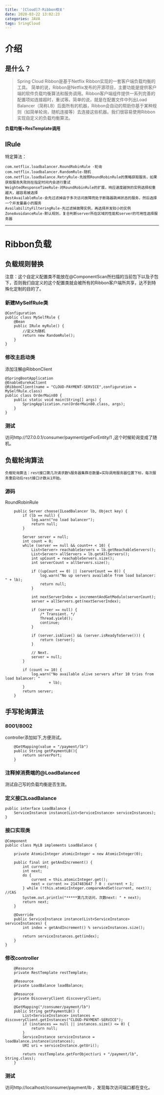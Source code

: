 ```yaml
---
title: '[Cloud]7-Ribbon相关'
date: 2020-03-22 13:02:23
categories: JAVA
tags: SringCloud
---
```


# 介绍
## 是什么？
>Spring Cloud Ribbon是基于Netflix Ribbon实现的一套客户端负载均衡的工具。
简单的说，Ribbon是Netflix发布的开源项目，主要功能是提供客户端的软件负载均衡算法和服务调用。Ribbon客户端组件提供一系列完善的配置项如连接超时，重试等。简单的说，就是在配置文件中列出Load Balancer（简称LB）后面所有的机器，Ribbon会自动的帮助你基于某种规则（如简单轮询，随机连接等）去连接这些机器。我们很容易使用Ribbon实现自定义的负载均衡算法。

**负载均衡+ResTemplate调用**

## IRule
特定算法：
```
com.netflix.loadbalancer.RoundRobinRule -轮询
com.netflix.loadbalancer.RandomRule-随机
com.netflix.loadbalance.RetryRule-先按照RoundRobinRule的策略获取服务，如果获取服务失败则在指定时间内会进行重试
WeightedResponseTimeRule-对RoundRobinRule的扩展，响应速度越快的实例选择权重越大，越容易被选择
BestAvailableRule-会先过滤掉由于多次访问故障而处于断路器跳闸状态的服务，然后选择一个并发量最小的服务
AvailabilityFilteringRule-先过滤掉故障实例，再选择并发较小的实例
ZoneAvoidanceRule-默认规则，复合判断server所在区域的性能和server的可用性选择服务器
```
---
# Ribbon负载
## 负载规则替换
注意：这个自定义配置类不能放在@ComponentScan所扫描的当前包下以及子包下，否则我们自定义的这个配置类就会被所有的Ribbon客户端所共享，达不到特殊化定制的目的了。

### 新建MySelfRule类
```
@Configuration
public class MySelfRule {
    @Bean
    public IRule myRule() {
        //定义为随机
        return new RandomRule();    
    }
}
```
### 修改主启动类
添加注解@RibbonClient
```
@SpringBootApplication
@EnableEurekaClient
@RibbonClient(name = "CLOUD-PAYMENT-SERVICE",configuration = MySelfRule.class)
public class OrderMain80 {
    public static void main(String[] args) {
        SpringApplication.run(OrderMain80.class, args);
    }
}
```
### 测试
访问http://127.0.0.1/consumer/payment/getForEntity/1 ,这个时候轮询变成了随机。

## 负载轮询算法
```
负载轮询算法：rest接口第几次请求数%服务器集群总数量=实际调用服务器位置下标，每次服务重启动后rest接口计数从1开始。
```
### 源码
RoundRobinRule
```
    public Server choose(ILoadBalancer lb, Object key) {
        if (lb == null) {
            log.warn("no load balancer");
            return null;
        }

        Server server = null;
        int count = 0;
        while (server == null && count++ < 10) {
            List<Server> reachableServers = lb.getReachableServers();
            List<Server> allServers = lb.getAllServers();
            int upCount = reachableServers.size();
            int serverCount = allServers.size();

            if ((upCount == 0) || (serverCount == 0)) {
                log.warn("No up servers available from load balancer: " + lb);
                return null;
            }

            int nextServerIndex = incrementAndGetModulo(serverCount);
            server = allServers.get(nextServerIndex);

            if (server == null) {
                /* Transient. */
                Thread.yield();
                continue;
            }

            if (server.isAlive() && (server.isReadyToServe())) {
                return (server);
            }

            // Next.
            server = null;
        }

        if (count >= 10) {
            log.warn("No available alive servers after 10 tries from load balancer: "
                    + lb);
        }
        return server;
    }
```

## 手写轮询算法
### 8001/8002
controller添加如下,方便测试。
```
    @GetMapping(value = "/payment/lb")
    public String getPaymentLB(){
        return serverPort;
    }
```
### 注释掉消费端的@LoadBalanced
测试自己写的负载均衡是否生效。

### 定义接口LoadBalance
```
public interface LoadBalance {
    ServiceInstance instance(List<ServiceInstance> serviceInstances);
}
```
### 接口实现类
```
@Component
public class MyLB implements LoadBalance {

    private AtomicInteger atomicInteger = new AtomicInteger(0);

    public final int getAndIncrement() {
        int current;
        int next;
        do {
            current = this.atomicInteger.get();
            next = current >= 2147483647 ? 0 : current + 1;
        } while (!this.atomicInteger.compareAndSet(current, next)); //CAS
        System.out.println("*****第几次访问，次数next: " + next);
        return next;
    }

    @Override
    public ServiceInstance instance(List<ServiceInstance> serviceInstances) {
        int index = getAndIncrement() % serviceInstances.size();

        return serviceInstances.get(index);
    }
}
```

### 修改controller
```
    @Resource
    private RestTemplate restTemplate;

    @Resource
    private LoadBalance loadBalance;

    @Resource
    private DiscoveryClient discoveryClient;

    @GetMapping("/consumer/payment/lb")
    public String getPaymentLB() {
        List<ServiceInstance> instances = discoveryClient.getInstances("CLOUD-PAYMENT-SERVICE");
        if (instances == null || instances.size() <= 0) {
            return null;
        }
        ServiceInstance serviceInstance = loadBalance.instance(instances);
        URI uri = serviceInstance.getUri();

        return restTemplate.getForObject(uri + "/payment/lb", String.class);
    }
```

### 测试
访问http://localhost//consumer/payment/lb ，发现每次访问端口都在变化。